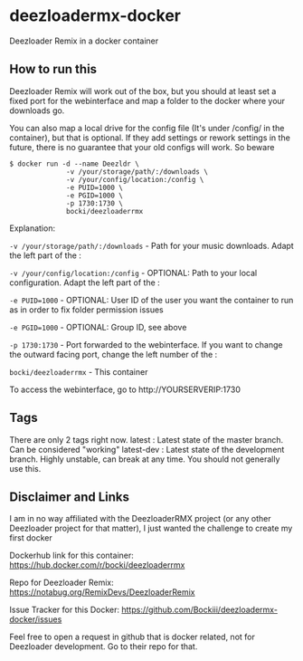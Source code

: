# deezloadermx-docker

Deezloader Remix in a docker container

## How to run this

Deezloader Remix will work out of the box, but you should at least set a fixed port for the webinterface and map a folder to the docker where your downloads go.

You can also map a local drive for the config file (It's under /config/ in the container), but that is optional. If they add settings or rework settings in the future, there is no guarantee that your old configs will work. So beware

```
$ docker run -d --name Deezldr \
              -v /your/storage/path/:/downloads \
              -v /your/config/location:/config \
              -e PUID=1000 \
              -e PGID=1000 \
              -p 1730:1730 \
              bocki/deezloaderrmx
```

Explanation:

`-v /your/storage/path/:/downloads`     - Path for your music downloads. Adapt the left part of the :

`-v /your/config/location:/config`      - OPTIONAL: Path to your local configuration. Adapt the left part of the :

`-e PUID=1000`                          - OPTIONAL: User ID of the user you want the container to run as in order to fix folder permission issues

`-e PGID=1000`                          - OPTIONAL: Group ID, see above

`-p 1730:1730`                          - Port forwarded to the webinterface. If you want to change the outward facing port, change the left number of the :

`bocki/deezloaderrmx`                   - This container

To access the webinterface, go to http://YOURSERVERIP:1730 

## Tags

There are only 2 tags right now.
latest      : Latest state of the master branch. Can be considered "working"
latest-dev  : Latest state of the development branch. Highly unstable, can break at any time. You should not generally use this.

## Disclaimer and Links

I am in no way affiliated with the DeezloaderRMX project (or any other Deezloader project for that matter), I just wanted the challenge to create my first docker

Dockerhub link for this container: https://hub.docker.com/r/bocki/deezloaderrmx

Repo for Deezloader Remix: https://notabug.org/RemixDevs/DeezloaderRemix

Issue Tracker for this Docker: https://github.com/Bockiii/deezloadermx-docker/issues


Feel free to open a request in github that is docker related, not for Deezloader development. Go to their repo for that.